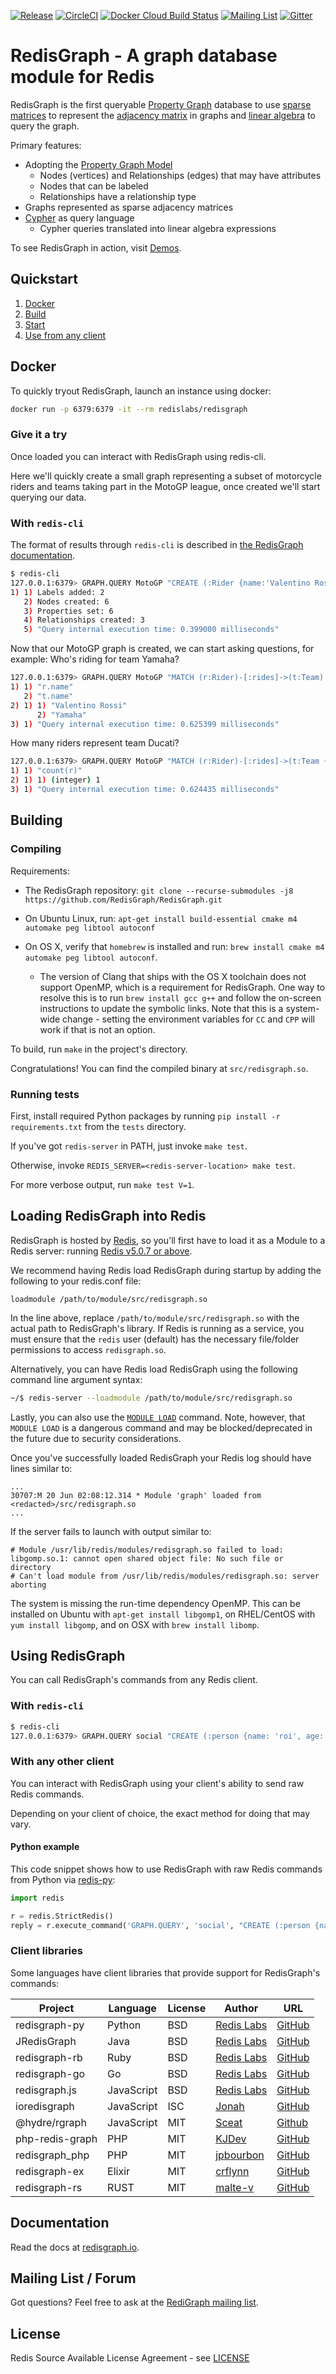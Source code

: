 [![Release](https://img.shields.io/github/release/RedisGraph/RedisGraph.svg?sort=semver)](https://github.com/RedisGraph/RedisGraph/releases/latest)
[![CircleCI](https://circleci.com/gh/RedisGraph/RedisGraph/tree/master.svg?style=svg)](https://circleci.com/gh/RedisGraph/RedisGraph/tree/master)
[![Docker Cloud Build Status](https://img.shields.io/docker/cloud/build/redislabs/redisgraph.svg)](https://hub.docker.com/r/redislabs/redisgraph/builds/)
[![Mailing List](https://img.shields.io/badge/Mailing%20List-RedisGraph-blue)](https://groups.google.com/forum/#!forum/redisgraph)
[![Gitter](https://badges.gitter.im/RedisLabs/RedisGraph.svg)](https://gitter.im/RedisLabs/RedisGraph?utm_source=badge&utm_medium=badge&utm_campaign=pr-badge)

# RedisGraph - A graph database module for Redis

RedisGraph is the first queryable [Property Graph](https://github.com/opencypher/openCypher/blob/master/docs/property-graph-model.adoc) database to use [sparse matrices](https://en.wikipedia.org/wiki/Sparse_matrix) to represent the [adjacency matrix](https://en.wikipedia.org/wiki/Adjacency_matrix) in graphs and [linear algebra](http://faculty.cse.tamu.edu/davis/GraphBLAS.html) to query the graph.

Primary features:
* Adopting the [Property Graph Model](https://github.com/opencypher/openCypher/blob/master/docs/property-graph-model.adoc)
  * Nodes (vertices) and Relationships (edges) that may have attributes
  * Nodes that can be labeled
  * Relationships have a relationship type
* Graphs represented as sparse adjacency matrices
* [Cypher](http://www.opencypher.org/) as query language
  * Cypher queries translated into linear algebra expressions

To see RedisGraph in action, visit [Demos](https://github.com/RedisGraph/RedisGraph/tree/master/demo).

## Quickstart

1. [Docker](#docker)
2. [Build](#building)
3. [Start](#loading-redisgraph-into-redis)
4. [Use from any client](#using-redisgraph)

## Docker

To quickly tryout RedisGraph, launch an instance using docker:

```sh
docker run -p 6379:6379 -it --rm redislabs/redisgraph
```

### Give it a try

Once loaded you can interact with RedisGraph using redis-cli.

Here we'll quickly create a small graph representing a subset of motorcycle riders and teams taking part in the MotoGP league,
once created we'll start querying our data.

### With `redis-cli`

The format of results through `redis-cli` is described in [the RedisGraph documentation](https://oss.redislabs.com/redisgraph/result_structure).

```sh
$ redis-cli
127.0.0.1:6379> GRAPH.QUERY MotoGP "CREATE (:Rider {name:'Valentino Rossi'})-[:rides]->(:Team {name:'Yamaha'}), (:Rider {name:'Dani Pedrosa'})-[:rides]->(:Team {name:'Honda'}), (:Rider {name:'Andrea Dovizioso'})-[:rides]->(:Team {name:'Ducati'})"
1) 1) Labels added: 2
   2) Nodes created: 6
   3) Properties set: 6
   4) Relationships created: 3
   5) "Query internal execution time: 0.399000 milliseconds"
```

Now that our MotoGP graph is created, we can start asking questions, for example:
Who's riding for team Yamaha?

```sh
127.0.0.1:6379> GRAPH.QUERY MotoGP "MATCH (r:Rider)-[:rides]->(t:Team) WHERE t.name = 'Yamaha' RETURN r.name, t.name"
1) 1) "r.name"
   2) "t.name"
2) 1) 1) "Valentino Rossi"
      2) "Yamaha"
3) 1) "Query internal execution time: 0.625399 milliseconds"
```

How many riders represent team Ducati?

```sh
127.0.0.1:6379> GRAPH.QUERY MotoGP "MATCH (r:Rider)-[:rides]->(t:Team {name:'Ducati'}) RETURN count(r)"
1) 1) "count(r)"
2) 1) 1) (integer) 1
3) 1) "Query internal execution time: 0.624435 milliseconds"
```

## Building

### Compiling

Requirements:

* The RedisGraph repository: `git clone --recurse-submodules -j8 https://github.com/RedisGraph/RedisGraph.git`

* On Ubuntu Linux, run: `apt-get install build-essential cmake m4 automake peg libtool autoconf`

* On OS X, verify that `homebrew` is installed and run: `brew install cmake m4 automake peg libtool autoconf`.
    * The version of Clang that ships with the OS X toolchain does not support OpenMP, which is a requirement for RedisGraph. One way to resolve this is to run `brew install gcc g++` and follow the on-screen instructions to update the symbolic links. Note that this is a system-wide change - setting the environment variables for `CC` and `CPP` will work if that is not an option.

To build, run `make` in the project's directory.

Congratulations! You can find the compiled binary at `src/redisgraph.so`.

### Running tests

First, install required Python packages by running ```pip install -r requirements.txt``` from the ```tests``` directory.

If you've got ```redis-server``` in PATH, just invoke ```make test```.

Otherwise, invoke ```REDIS_SERVER=<redis-server-location> make test```.

For more verbose output, run ```make test V=1```.

## Loading RedisGraph into Redis

RedisGraph is hosted by [Redis](https://redis.io), so you'll first have to load it as a Module to a Redis server: running [Redis v5.0.7 or above](https://redis.io/download).

We recommend having Redis load RedisGraph during startup by adding the following to your redis.conf file:

```
loadmodule /path/to/module/src/redisgraph.so
```

In the line above, replace `/path/to/module/src/redisgraph.so` with the actual path to RedisGraph's library.
If Redis is running as a service, you must ensure that the `redis` user (default) has the necessary file/folder permissions
to access `redisgraph.so`.

Alternatively, you can have Redis load RedisGraph using the following command line argument syntax:

```sh
~/$ redis-server --loadmodule /path/to/module/src/redisgraph.so
```

Lastly, you can also use the [`MODULE LOAD`](http://redis.io/commands/module-load) command. Note, however, that `MODULE LOAD` is a dangerous command and may be blocked/deprecated in the future due to security considerations.

Once you've successfully loaded RedisGraph your Redis log should have lines similar to:

```
...
30707:M 20 Jun 02:08:12.314 * Module 'graph' loaded from <redacted>/src/redisgraph.so
...
```

If the server fails to launch with output similar to:

```
# Module /usr/lib/redis/modules/redisgraph.so failed to load: libgomp.so.1: cannot open shared object file: No such file or directory
# Can't load module from /usr/lib/redis/modules/redisgraph.so: server aborting
```

The system is missing the run-time dependency OpenMP. This can be installed on Ubuntu with `apt-get install libgomp1`, on RHEL/CentOS with `yum install libgomp`, and on OSX with `brew install libomp`.

## Using RedisGraph

You can call RedisGraph's commands from any Redis client.

### With `redis-cli`

```sh
$ redis-cli
127.0.0.1:6379> GRAPH.QUERY social "CREATE (:person {name: 'roi', age: 33, gender: 'male', status: 'married'})"
```

### With any other client

You can interact with RedisGraph using your client's ability to send raw Redis commands.

Depending on your client of choice, the exact method for doing that may vary.

#### Python example

This code snippet shows how to use RedisGraph with raw Redis commands from Python via
[redis-py](https://github.com/andymccurdy/redis-py):

```python
import redis

r = redis.StrictRedis()
reply = r.execute_command('GRAPH.QUERY', 'social', "CREATE (:person {name:'roi', age:33, gender:'male', status:'married')")
```

### Client libraries

Some languages have client libraries that provide support for RedisGraph's commands:

| Project         | Language   | License | Author                             | URL                           |
| --------------- | ---------- | ------- | ---------------------------------- | ----------------------------- |
| redisgraph-py   | Python     | BSD     | [Redis Labs][redisgraph-py-author] | [GitHub][redisgraph-py-url]   |
| JRedisGraph     | Java       | BSD     | [Redis Labs][JRedisGraph-author]   | [GitHub][JRedisGraph-url]     |
| redisgraph-rb   | Ruby       | BSD     | [Redis Labs][redisgraph-rb-author] | [GitHub][redisgraph-rb-url]   |
| redisgraph-go   | Go         | BSD     | [Redis Labs][redisgraph-go-author] | [GitHub][redisgraph-go-url]   |
| redisgraph.js   | JavaScript | BSD     | [Redis Labs][redisgraph.js-author] | [GitHub][redisgraph.js-url]   |
| ioredisgraph    | JavaScript | ISC     | [Jonah][ioredisgraph-author]       | [GitHub][ioredisgraph-url]    |
| @hydre/rgraph   | JavaScript | MIT     | [Sceat][rgraph-author]             | [Github][rgraph-url]          |
| php-redis-graph | PHP        | MIT     | [KJDev][php-redis-graph-author]    | [GitHub][php-redis-graph-url] |
| redisgraph_php  | PHP        | MIT     | [jpbourbon][redisgraph_php-author] | [GitHub][redisgraph_php-url]  |
| redisgraph-ex   | Elixir     | MIT     | [crflynn][redisgraph-ex-author]    | [GitHub][redisgraph-ex-url]   |
| redisgraph-rs   | RUST       | MIT     | [malte-v][redisgraph-rs-author]    | [GitHub][redisgraph-rs-url]   |

[redisgraph-py-author]: https://redislabs.com
[redisgraph-py-url]: https://github.com/RedisGraph/redisgraph-py

[JRedisGraph-author]: https://redislabs.com
[JRedisGraph-url]: https://github.com/RedisGraph/JRedisGraph

[redisgraph-rb-author]: https://redislabs.com
[redisgraph-rb-url]: https://github.com/RedisGraph/redisgraph-rb

[redisgraph-go-author]: https://redislabs.com
[redisgraph-go-url]: https://github.com/RedisGraph/redisgraph-go

[redisgraph.js-author]: https://redislabs.com
[redisgraph.js-url]: https://github.com/RedisGraph/redisgraph.js

[rgraph-author]: https://github.com/Sceat
[rgraph-url]: https://github.com/HydreIO/rgraph

[ioredisgraph-author]: https://github.com/Jonahss
[ioredisgraph-url]: https://github.com/Jonahss/ioredisgraph

[php-redis-graph-author]: https://github.com/kjdev
[php-redis-graph-url]: https://github.com/kjdev/php-redis-graph

[redisgraph_php-author]: https://github.com/jpbourbon
[redisgraph_php-url]: https://github.com/jpbourbon/redisgraph_php

[redisgraph-ex-author]: https://github.com/crflynn
[redisgraph-ex-url]: https://github.com/crflynn/redisgraph-ex

[redisgraph-rs-author]: https://github.com/malte-v
[redisgraph-rs-url]: https://github.com/malte-v/redisgraph-rs


## Documentation

Read the docs at [redisgraph.io](http://redisgraph.io).

## Mailing List / Forum

Got questions? Feel free to ask at the [RediGraph mailing list](https://groups.google.com/forum/#!forum/redisgraph).

## License

Redis Source Available License Agreement - see [LICENSE](LICENSE)
